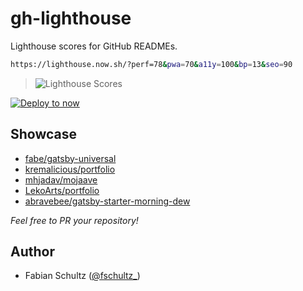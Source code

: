 # gh-lighthouse

Lighthouse scores for GitHub READMEs.

```bash
https://lighthouse.now.sh/?perf=78&pwa=70&a11y=100&bp=13&seo=90
```

> ![Lighthouse Scores](https://lighthouse.now.sh/?perf=78&pwa=70&a11y=100&bp=13&seo=90)

[![Deploy to now](https://deploy.now.sh/static/button.svg)](https://deploy.now.sh/?repo=https://github.com/fabe/gh-lighthouse)

## Showcase

- [fabe/gatsby-universal](https://github.com/fabe/gatsby-universal)
- [kremalicious/portfolio](https://github.com/kremalicious/portfolio)
- [mhjadav/mojaave](https://github.com/mhjadav/mojaave)
- [LekoArts/portfolio](https://github.com/LekoArts/portfolio)
- [abravebee/gatsby-starter-morning-dew](https://github.com/abravebee/gatsby-starter-morning-dew)

*Feel free to PR your repository!*

## Author
- Fabian Schultz ([@fschultz_](https://twitter.com/fschultz_))
